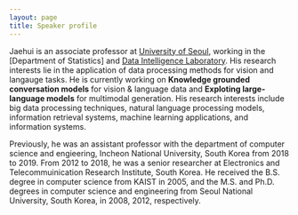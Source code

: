```yaml
---
layout: page
title: Speaker profile
---
```


Jaehui is an associate professor at [University of Seoul](https://www.uos.ac.kr/), working in the [Department of Statistics] and [Data Intelligence Laboratory](http://dialb.uos.ac.kr/). His research interests lie in the application of data processing methods for vision and langauge tasks. He is currently working on **Knowledge grounded conversation models** for vision & language data and **Exploting large-language models** for multimodal generation. His research interests include big data processing techniques, natural language processing models, information retrieval systems, machine learning applications, and information systems.

Previously, he was an assistant professor with the department of computer science and engieering, Incheon National University, South Korea from 2018 to 2019. From 2012 to 2018, he was a senior researcher at Electronics and Telecommuinication Research Institute, South Korea. He received the B.S. degree in computer science from KAIST in 2005, and the M.S. and Ph.D. degrees in computer science and engineering from Seoul National University, South Korea, in 2008, 2012, respectively.
